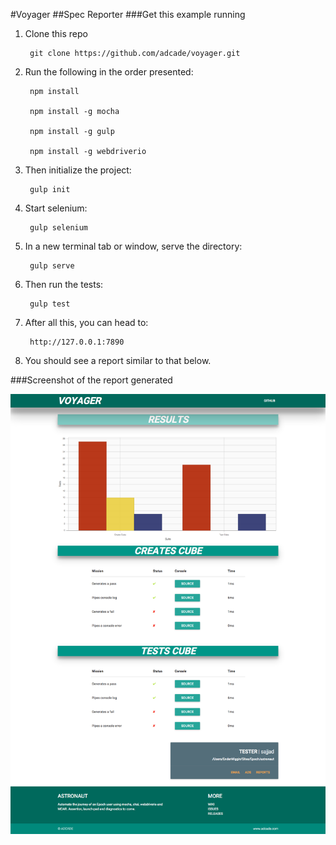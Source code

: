 #Voyager
##Spec Reporter
###Get this example running
1. Clone this repo
	
		git clone https://github.com/adcade/voyager.git
		
2. Run the following in the order presented:

		npm install
		
		npm install -g mocha
		
		npm install -g gulp
		
		npm install -g webdriverio
		
3. Then initialize the project:

		gulp init
		
4. Start selenium:

		gulp selenium
		
5. In a new terminal tab or window, serve the directory:

		gulp serve
		
6. Then run the tests:

		gulp test
		
7. After all this, you can head to:

		http://127.0.0.1:7890
		
8. You should see a report similar to that below.

###Screenshot of the report generated

![Voyager Example Report](./reports/images/voyager.png "Voyager Example Report")